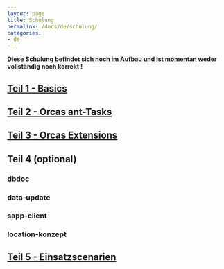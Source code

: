 ```yaml
---
layout: page
title: Schulung
permalink: /docs/de/schulung/
categories: 
- de
---
```


**Diese Schulung befindet sich noch im Aufbau und ist momentan weder vollständig noch korrekt !**

## [Teil 1 - Basics]({{site.baseurl}}/docs/de/schulung_teil1_1)

## [Teil 2 - Orcas ant-Tasks]({{site.baseurl}}/docs/de/schulung_teil2_1)

## [Teil 3 - Orcas Extensions]({{site.baseurl}}/docs/de/schulung_teil3_1)

## Teil 4 (optional)

### dbdoc

### data-update

### sapp-client

### location-konzept

## [Teil 5 - Einsatzscenarien]({{site.baseurl}}/docs/de/schulung_teil5)

